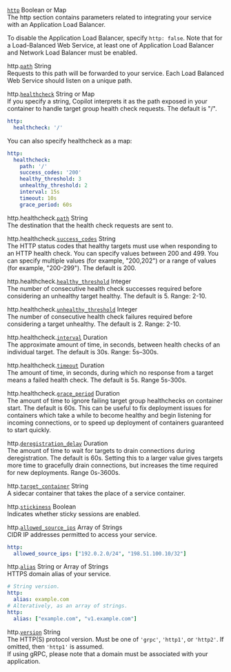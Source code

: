 <div class="separator"></div>

<a id="http" href="#http" class="field">`http`</a> <span class="type">Boolean or Map</span>  
The http section contains parameters related to integrating your service with an Application Load Balancer. 

To disable the Application Load Balancer, specify `http: false`. Note that for a Load-Balanced Web Service,
at least one of Application Load Balancer and Network Load Balancer must be enabled.

<span class="parent-field">http.</span><a id="http-path" href="#http-path" class="field">`path`</a> <span class="type">String</span>  
Requests to this path will be forwarded to your service. Each Load Balanced Web Service should listen on a unique path.

<span class="parent-field">http.</span><a id="http-healthcheck" href="#http-healthcheck" class="field">`healthcheck`</a> <span class="type">String or Map</span>  
If you specify a string, Copilot interprets it as the path exposed in your container to handle target group health check requests. The default is "/".
```yaml
http:
  healthcheck: '/'
```
You can also specify healthcheck as a map:
```yaml
http:
  healthcheck:
    path: '/'
    success_codes: '200'
    healthy_threshold: 3
    unhealthy_threshold: 2
    interval: 15s
    timeout: 10s
    grace_period: 60s
```

<span class="parent-field">http.healthcheck.</span><a id="http-healthcheck-path" href="#http-healthcheck-path" class="field">`path`</a> <span class="type">String</span>  
The destination that the health check requests are sent to.

<span class="parent-field">http.healthcheck.</span><a id="http-healthcheck-success-codes" href="#http-healthcheck-success-codes" class="field">`success_codes`</a> <span class="type">String</span>  
The HTTP status codes that healthy targets must use when responding to an HTTP health check. You can specify values between 200 and 499. You can specify multiple values (for example, "200,202") or a range of values (for example, "200-299"). The default is 200.

<span class="parent-field">http.healthcheck.</span><a id="http-healthcheck-healthy-threshold" href="#http-healthcheck-healthy-threshold" class="field">`healthy_threshold`</a> <span class="type">Integer</span>  
The number of consecutive health check successes required before considering an unhealthy target healthy. The default is 5. Range: 2-10.

<span class="parent-field">http.healthcheck.</span><a id="http-healthcheck-unhealthy-threshold" href="#http-healthcheck-unhealthy-threshold" class="field">`unhealthy_threshold`</a> <span class="type">Integer</span>  
The number of consecutive health check failures required before considering a target unhealthy. The default is 2. Range: 2-10.

<span class="parent-field">http.healthcheck.</span><a id="http-healthcheck-interval" href="#http-healthcheck-interval" class="field">`interval`</a> <span class="type">Duration</span>  
The approximate amount of time, in seconds, between health checks of an individual target. The default is 30s. Range: 5s–300s.

<span class="parent-field">http.healthcheck.</span><a id="http-healthcheck-timeout" href="#http-healthcheck-timeout" class="field">`timeout`</a> <span class="type">Duration</span>  
The amount of time, in seconds, during which no response from a target means a failed health check. The default is 5s. Range 5s-300s.

<span class="parent-field">http.healthcheck.</span><a id="http-healthcheck-grace-period" href="#http-healthcheck-grace-period" class="field">`grace_period`</a> <span class="type">Duration</span>  
The amount of time to ignore failing target group healthchecks on container start. The default is 60s. This can be useful to fix deployment issues for containers which take a while to become healthy and begin listening for incoming connections, or to speed up deployment of containers guaranteed to start quickly.

<span class="parent-field">http.</span><a id="http-deregistration-delay" href="#http-deregistration-delay" class="field">`deregistration_delay`</a> <span class="type">Duration</span>  
The amount of time to wait for targets to drain connections during deregistration. The default is 60s. Setting this to a larger value gives targets more time to gracefully drain connections, but increases the time required for new deployments. Range 0s-3600s.

<span class="parent-field">http.</span><a id="http-target-container" href="#http-target-container" class="field">`target_container`</a> <span class="type">String</span>  
A sidecar container that takes the place of a service container.

<span class="parent-field">http.</span><a id="http-stickiness" href="#http-stickiness" class="field">`stickiness`</a> <span class="type">Boolean</span>  
Indicates whether sticky sessions are enabled.

<span class="parent-field">http.</span><a id="http-allowed-source-ips" href="#http-allowed-source-ips" class="field">`allowed_source_ips`</a> <span class="type">Array of Strings</span>  
CIDR IP addresses permitted to access your service.
```yaml
http:
  allowed_source_ips: ["192.0.2.0/24", "198.51.100.10/32"]
```

<span class="parent-field">http.</span><a id="http-alias" href="#http-alias" class="field">`alias`</a> <span class="type">String or Array of Strings</span>  
HTTPS domain alias of your service.
```yaml
# String version.
http:
  alias: example.com
# Alteratively, as an array of strings.
http:
  alias: ["example.com", "v1.example.com"]
```

<span class="parent-field">http.</span><a id="http-version" href="#http-version" class="field">`version`</a> <span class="type">String</span>  
The HTTP(S) protocol version. Must be one of `'grpc'`, `'http1'`, or `'http2'`. If omitted, then `'http1'` is assumed.    
If using gRPC, please note that a domain must be associated with your application.

